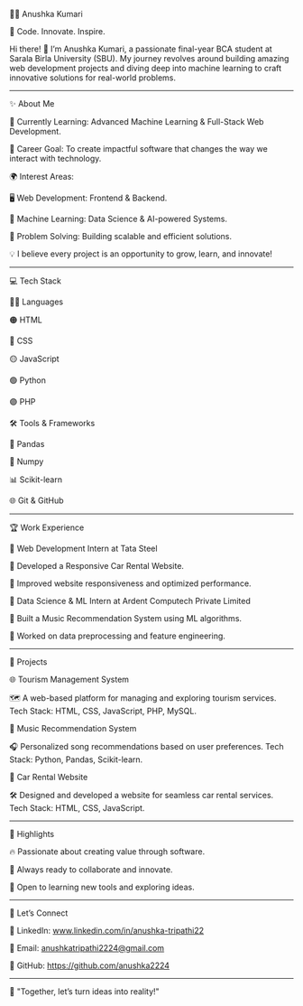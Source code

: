👩‍💻 Anushka Kumari

🚀 Code. Innovate. Inspire.

Hi there! 👋 I’m Anushka Kumari, a passionate final-year BCA student at Sarala Birla University (SBU). My journey revolves around building amazing web development projects and diving deep into machine learning to craft innovative solutions for real-world problems.


---

✨ About Me

🌱 Currently Learning: Advanced Machine Learning & Full-Stack Web Development.

🎯 Career Goal: To create impactful software that changes the way we interact with technology.


🌍 Interest Areas:

🖥 Web Development: Frontend & Backend.

🤖 Machine Learning: Data Science & AI-powered Systems.

🧠 Problem Solving: Building scalable and efficient solutions.



💡 I believe every project is an opportunity to grow, learn, and innovate!



---

💻 Tech Stack

👩‍💻 Languages

🟠 HTML

🔵 CSS

🟡 JavaScript

🟢 Python

🟣 PHP


🛠 Tools & Frameworks

🐼 Pandas

🔢 Numpy

📊 Scikit-learn

🌐 Git & GitHub



---

🏆 Work Experience

🌟 Web Development Intern at Tata Steel

🚗 Developed a  Responsive Car Rental Website.

🌟 Improved website responsiveness and optimized performance.


🤖 Data Science & ML Intern at Ardent Computech Private Limited

🎵 Built a Music Recommendation System using ML algorithms.

🧠 Worked on data preprocessing and feature engineering.




---

📂 Projects

🌐 Tourism Management System

🗺 A web-based platform for managing and exploring tourism services.
Tech Stack: HTML, CSS, JavaScript, PHP, MySQL.

🎵 Music Recommendation System

🎧 Personalized song recommendations based on user preferences.
Tech Stack: Python, Pandas, Scikit-learn.

🚗 Car Rental Website

🛠 Designed and developed a website for seamless car rental services.
Tech Stack: HTML, CSS, JavaScript.


---

🌟 Highlights

🔥 Passionate about creating value through software.

🌈 Always ready to collaborate and innovate.

💬 Open to learning new tools and exploring ideas.



---

🤝 Let’s Connect

💼 LinkedIn: www.linkedin.com/in/anushka-tripathi22

📧 Email: anushkatripathi2224@gmail.com

🖤 GitHub: https://github.com/anushka2224




---

💬 "Together, let’s turn ideas into reality!"


